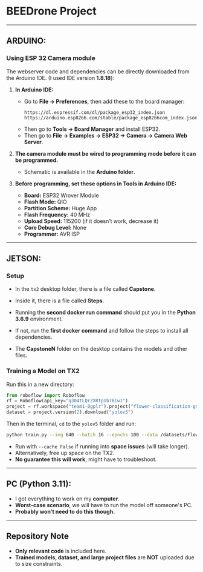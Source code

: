 # BEEDrone Project

---

## **ARDUINO:**

### Using ESP 32 Camera module  

The webserver code and dependencies can be directly downloaded from the Arduino IDE. (I used IDE version **1.8.18**):  

1. **In Arduino IDE:**  
   - Go to **File → Preferences**, then add these to the board manager:  
     ```
     https://dl.espressif.com/dl/package_esp32_index.json
     https://arduino.esp8266.com/stable/package_esp8266com_index.json
     ```
   - Then go to **Tools → Board Manager** and install ESP32.  
   - Then go to **File → Examples → ESP32 → Camera → Camera Web Server**.  

2. **The camera module must be wired to programming mode before it can be programmed.**  
   - Schematic is available in the **Arduino folder**.  

3. **Before programming, set these options in Tools in Arduino IDE:**  
   - **Board:** ESP32 Wrover Module  
   - **Flash Mode:** QIO  
   - **Partition Scheme:** Huge App  
   - **Flash Frequency:** 40 MHz  
   - **Upload Speed:** 115200 (if it doesn’t work, decrease it)  
   - **Core Debug Level:** None  
   - **Programmer:** AVR ISP  

---

## **JETSON:**

### **Setup**  
- In the `tx2` desktop folder, there is a file called **Capstone**.  
- Inside it, there is a file called **Steps**.  
- Running the **second docker run command** should put you in the **Python 3.6.9** environment.  
- If not, run the **first docker command** and follow the steps to install all dependencies.  

- The **CapstoneN** folder on the desktop contains the models and other files.  

### **Training a Model on TX2**  

Run this in a new directory:  

```python
from roboflow import Roboflow
rf = Roboflow(api_key="q304tLQrZXRtpUb7BCw1")
project = rf.workspace("team1-0gplr").project("flower-classification-gsskn")
dataset = project.version(2).download("yolov5")
```

Then in the terminal, `cd` to the `yolov5` folder and run:  

```sh
python train.py --img 640 --batch 16 --epochs 100 --data /datasets/Flower-Classification-2/data.yaml --weights yolov5s.pt
```

- Run with `--cache False` if running into **space issues** (will take longer).  
- Alternatively, free up space on the TX2.  
- **No guarantee this will work**, might have to troubleshoot.  

---

## **PC (Python 3.11):**  

- I got everything to work on my **computer**.  
- **Worst-case scenario**, we will have to run the model off someone's PC.  
- **Probably won’t need to do this though.**  

---

## **Repository Note**  

- **Only relevant code** is included here.  
- **Trained models, dataset, and large project files** are **NOT** uploaded due to size constraints.  


